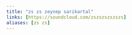 ```yaml
---
title: "zs zs zeynep sarikartal"
links: [https://soundcloud.com/zszszszszszs]
aliases: [zs zs]
---
```


